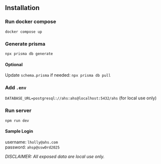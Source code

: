 ## Installation

### Run docker compose
`docker compose up`


### Generate prisma
`npx prisma db generate`


#### Optional
Update `schema.prisma` if needed: `npx prisma db pull` 


### Add `.env`
`DATABASE_URL=postgresql://ahs:ahs@localhost:5432/ahs`
(for local use only)


### Run server
`npm run dev`


#### Sample Login
username: `lholly@ahs.com` <br/>
password: `ahsp@ssw0rd2025`

_DISCLAIMER: All exposed data are local use only._
